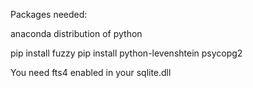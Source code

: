 Packages needed:

anaconda distribution of python

pip install fuzzy
pip install python-levenshtein
psycopg2


You need fts4 enabled in your sqlite.dll